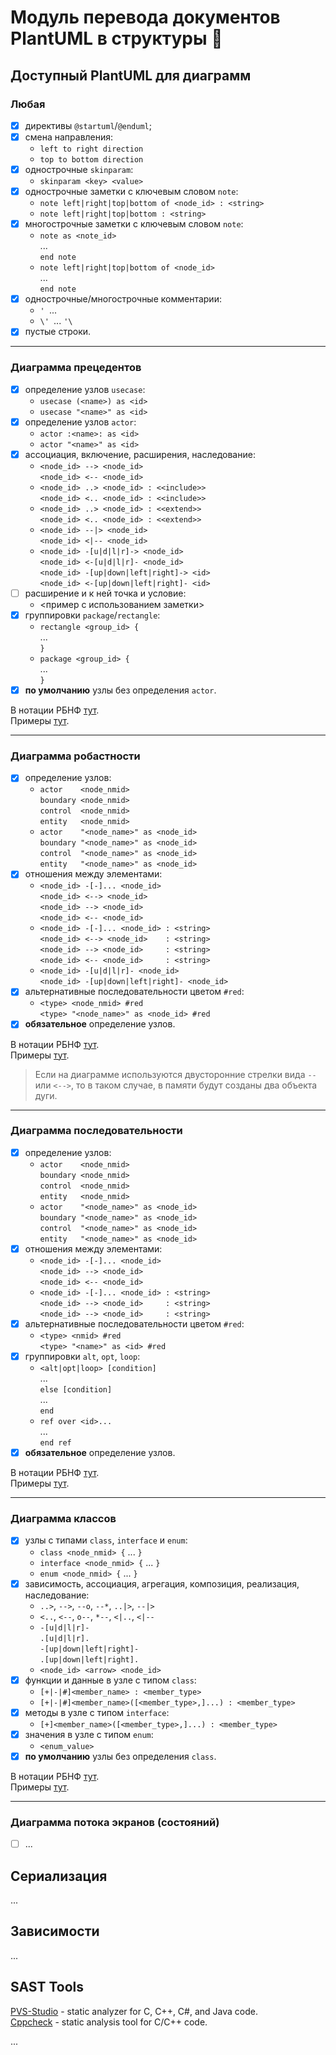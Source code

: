 # Модуль перевода документов PlantUML в структуры 🦜 #

## Доступный PlantUML для диаграмм ##
### Любая ###
- [x] директивы `@startuml`/`@enduml`;
- [x] смена направления:
  * `left to right direction`
  * `top to bottom direction`
- [x] однострочные `skinparam`:
  * `skinparam <key> <value>`
- [x] однострочные заметки с ключевым словом `note`:
  * `note left|right|top|bottom of <node_id> : <string>`
  * `note left|right|top|bottom : <string>`
- [x] многострочные заметки с ключевым словом `note`:
  * `note as <note_id>` \
    ... \
    `end note`
  * `note left|right|top|bottom of <node_id>` \
    ... \
    `end note`
- [x] однострочные/многострочные комментарии:
  * `' `...
  * `\' `... `'\`
- [x] пустые строки.

---

### Диаграмма прецедентов ###
- [x] определение узлов `usecase`:
  * `usecase (<name>) as <id>`
  * `usecase "<name>" as <id>`
- [x] определение узлов `actor`:
  * `actor :<name>: as <id>`
  * `actor "<name>" as <id>`
- [x] ассоциация, включение, расширения, наследование:
  * `<node_id> --> <node_id>` \
    `<node_id> <-- <node_id>` 
  * `<node_id> ..> <node_id> : <<include>>` \
    `<node_id> <.. <node_id> : <<include>>`
  * `<node_id> ..> <node_id> : <<extend>>` \
    `<node_id> <.. <node_id> : <<extend>>`
  * `<node_id> --|> <node_id>` \
    `<node_id> <|-- <node_id>`
  * `<node_id> -[u|d|l|r]-> <node_id>`       \
    `<node_id> <-[u|d|l|r]- <node_id>`       \
    `<node_id> -[up|down|left|right]-> <id>` \
    `<node_id> <-[up|down|left|right]- <id>`
- [ ] расширение и к ней точка и условие:
  * <пример с использованием заметки>
- [x] группировки `package`/`rectangle`:
  * `rectangle <group_id> {` \
    ... \
    `}`
  * `package <group_id> {` \
    ... \
    `}`
- [x] **по умолчанию** узлы без определения `actor`.

В нотации РБНФ [тут](converter/description/ebnf/uc.ebnf).\
Примеры [тут]().

---

### Диаграмма робастности ###
- [x] определение узлов:
  *  `actor    <node_nmid>` \
     `boundary <node_nmid>` \
     `control  <node_nmid>` \
     `entity   <node_nmid>` 
  *  `actor    "<node_name>" as <node_id>` \
     `boundary "<node_name>" as <node_id>` \
     `control  "<node_name>" as <node_id>` \
     `entity   "<node_name>" as <node_id>` 
- [x] отношения между элементами:
  * `<node_id> -[-]... <node_id>` \
    `<node_id> <--> <node_id>`    \
    `<node_id> --> <node_id>`     \
    `<node_id> <-- <node_id>`
  * `<node_id> -[-]... <node_id> : <string>` \
    `<node_id> <--> <node_id>    : <string>` \
    `<node_id> --> <node_id>     : <string>` \
    `<node_id> <-- <node_id>     : <string>`
  * `<node_id> -[u|d|l|r]- <node_id>` \
    `<node_id> -[up|down|left|right]- <node_id>`
- [x] альтернативные последовательности цветом `#red`:
  *  `<type> <node_nmid> #red` \
     `<type> "<node_name>" as <node_id> #red`
- [x] **обязательное** определение узлов.
     
В нотации РБНФ [тут](converter/description/ebnf/rob.ebnf).\
Примеры [тут]().

> Если на диаграмме используются двусторонние стрелки вида `--` или `<-->`, то в таком случае, в памяти будут созданы два объекта дуги.

---

### Диаграмма последовательности ###
- [x] определение узлов:
  *  `actor    <node_nmid>` \
     `boundary <node_nmid>` \
     `control  <node_nmid>` \
     `entity   <node_nmid>` 
  *  `actor    "<node_name>" as <node_id>` \
     `boundary "<node_name>" as <node_id>` \
     `control  "<node_name>" as <node_id>` \
     `entity   "<node_name>" as <node_id>` 
- [x] отношения между элементами:
  * `<node_id> -[-]... <node_id>` \
    `<node_id> --> <node_id>`     \
    `<node_id> <-- <node_id>`
  * `<node_id> -[-]... <node_id> : <string>` \
    `<node_id> --> <node_id>     : <string>` \
    `<node_id> --> <node_id>     : <string>`
- [x] альтернативные последовательности цветом `#red`:
  *  `<type> <nmid> #red`           \
     `<type> "<name>" as <id> #red`
- [x] группировки `alt`, `opt`, `loop`:
  *  `<alt|opt|loop> [condition]` \
     ... \
     `else [condition]` \
     ... \
     `end`
  * `ref over <id>...` \
    ... \
    `end ref`
- [x] **обязательное** определение узлов.

В нотации РБНФ [тут](converter/description/ebnf/seq.ebnf).\
Примеры [тут]().

---

### Диаграмма классов ###
- [x] узлы с типами `class`, `interface` и `enum`:
  * `class <node_nmid> {` ... `}`
  * `interface <node_nmid> {` ... `}`
  * `enum <node_nmid> {` ... `}`
- [x] зависимость, ассоциация, агрегация, композиция, реализация, наследование:
  * `..>`, `-->`, `--o`, `--*`, `..|>`, `--|>`
  * `<..`, `<--`, `o--`, `*--`, `<|..`, `<|--`
  * `-[u|d|l|r]-` \
    `.[u|d|l|r].` \
    `-[up|down|left|right]-` \
    `.[up|down|left|right].`
  * `<node_id> <arrow> <node_id>`
- [x] функции и данные в узле с типом `class`:
  * `[+|-|#]<member_name> : <member_type>`
  * `[+|-|#]<member_name>([<member_type>,]...) : <member_type>`
- [x] методы в узле с типом `interface`:
  * `[+]<member_name>([<member_type>,]...) : <member_type>`
- [x] значения в узле с типом `enum`:
  * `<enum_value>`
- [x] **по умолчанию** узлы без определения `class`.

В нотации РБНФ [тут](converter/description/ebnf/class.ebnf).\
Примеры [тут]().

---

### Диаграмма потока экранов (состояний) ###
- [ ] ...


## Сериализация ##

...

## Зависимости ##
...


## SAST Tools ##

[PVS-Studio](https://pvs-studio.com/pvs-studio/?utm_source=website&utm_medium=github&utm_campaign=open_source) - static analyzer for C, C++, C#, and Java code. \
[Cppcheck](http://cppcheck.net/) - static analysis tool for C/C++ code. 


...
